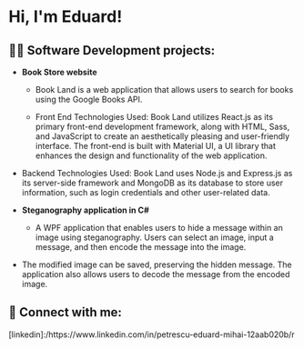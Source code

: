 <h1>Hi, I'm Eduard! </h1>
<h2>👨‍💻 Software Development projects:</h2>

- <b>Book Store website  </b>
  - Book Land is a web application that allows users to search for books using the Google Books API. 

  -	Front End Technologies Used: Book Land utilizes React.js as its primary front-end development framework, along with HTML, Sass, and JavaScript to create an aesthetically pleasing and user-friendly interface. The front-end is built with Material UI, a UI library that enhances the design and functionality of the web application. 

 - Backend Technologies Used: Book Land uses Node.js and Express.js as its server-side framework and MongoDB as its database to store user information, such as login credentials and other user-related data.

  
- <b>Steganography application in C#</b>
  - A WPF application that enables users to hide a message within an image using steganography. Users can select an image, input a message, and then encode the message into the image. 

 - The modified image can be saved, preserving the hidden message. The application also allows users to decode the message from the encoded image.




<h2> 🤳 Connect with me:</h2>
[linkedin]:/https://www.linkedin.com/in/petrescu-eduard-mihai-12aab020b/r


